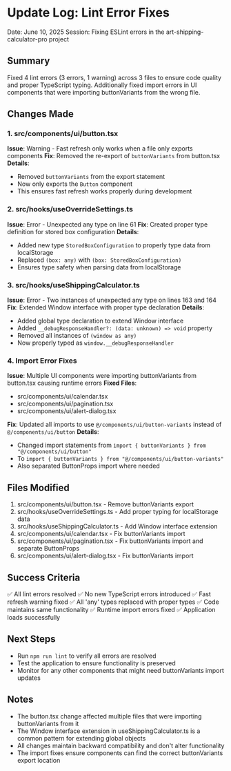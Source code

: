 # Update Log: Lint Error Fixes
Date: June 10, 2025
Session: Fixing ESLint errors in the art-shipping-calculator-pro project

## Summary
Fixed 4 lint errors (3 errors, 1 warning) across 3 files to ensure code quality and proper TypeScript typing. Additionally fixed import errors in UI components that were importing buttonVariants from the wrong file.

## Changes Made

### 1. src/components/ui/button.tsx
**Issue**: Warning - Fast refresh only works when a file only exports components
**Fix**: Removed the re-export of `buttonVariants` from button.tsx
**Details**: 
- Removed `buttonVariants` from the export statement
- Now only exports the `Button` component
- This ensures fast refresh works properly during development

### 2. src/hooks/useOverrideSettings.ts
**Issue**: Error - Unexpected any type on line 61
**Fix**: Created proper type definition for stored box configuration
**Details**:
- Added new type `StoredBoxConfiguration` to properly type data from localStorage
- Replaced `(box: any)` with `(box: StoredBoxConfiguration)`
- Ensures type safety when parsing data from localStorage

### 3. src/hooks/useShippingCalculator.ts
**Issue**: Error - Two instances of unexpected any type on lines 163 and 164
**Fix**: Extended Window interface with proper type declaration
**Details**:
- Added global type declaration to extend Window interface
- Added `__debugResponseHandler?: (data: unknown) => void` property
- Removed all instances of `(window as any)`
- Now properly typed as `window.__debugResponseHandler`

### 4. Import Error Fixes
**Issue**: Multiple UI components were importing buttonVariants from button.tsx causing runtime errors
**Fixed Files**:
- src/components/ui/calendar.tsx
- src/components/ui/pagination.tsx 
- src/components/ui/alert-dialog.tsx

**Fix**: Updated all imports to use `@/components/ui/button-variants` instead of `@/components/ui/button`
**Details**:
- Changed import statements from `import { buttonVariants } from "@/components/ui/button"`
- To `import { buttonVariants } from "@/components/ui/button-variants"`
- Also separated ButtonProps import where needed

## Files Modified
1. src/components/ui/button.tsx - Remove buttonVariants export
2. src/hooks/useOverrideSettings.ts - Add proper typing for localStorage data
3. src/hooks/useShippingCalculator.ts - Add Window interface extension
4. src/components/ui/calendar.tsx - Fix buttonVariants import
5. src/components/ui/pagination.tsx - Fix buttonVariants import and separate ButtonProps
6. src/components/ui/alert-dialog.tsx - Fix buttonVariants import

## Success Criteria
✅ All lint errors resolved
✅ No new TypeScript errors introduced
✅ Fast refresh warning fixed
✅ All 'any' types replaced with proper types
✅ Code maintains same functionality
✅ Runtime import errors fixed
✅ Application loads successfully

## Next Steps
- Run `npm run lint` to verify all errors are resolved
- Test the application to ensure functionality is preserved
- Monitor for any other components that might need buttonVariants import updates

## Notes
- The button.tsx change affected multiple files that were importing buttonVariants from it
- The Window interface extension in useShippingCalculator.ts is a common pattern for extending global objects
- All changes maintain backward compatibility and don't alter functionality
- The import fixes ensure components can find the correct buttonVariants export location
